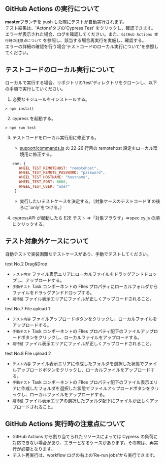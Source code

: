## GitHub Actions の実行について

**master**ブランチを push した際にテストが自動実行されます。  
テスト結果は、'Actons'タブの'Cypress Test' をクリックし、確認できます。  
エラーが表示された場合、ログを確認してください。また、`GitHub Actions 実行時の注意点について` を参照し、該当する場合再実行を実施し、確認する。  
エラーの詳細の確認を行う場合'テストコードのローカル実行について'を参照してください。

## テストコードのローカル実行について

ローカルで実行する場合、リポジトリの'test'ディレクトリをクローンし、以下の手順で実行していください。

1. 必要なモジュールをインストールする。

```
> npm install
```

2. cypress を起動する。

```
> npm run test
```

3. テストコードをローカル実行用に修正する。

   - [support/commands.js](cypress.config.cjs) の 22-26 行目の remotehost 設定をローカル環境用に修正する。

   ```javascript
   env: {
      WHEEL_TEST_REMOTEHOST: "remotehost",
      WHEEL_TEST_REMOTE_PASSWORD: "password",
      WHEEL_TEST_HOSTNAME: "hostname",
      WHEEL_TEST_PORT: 8000,
      WHEEL_TEST_USER: "user"
    }
   ```

   - 実行したいテストケースを決定する。（対象ケースのテストコード'it'の後ろに'.only'をつける。）

4. cypressAPI が起動したら E2E テスト ⇒「対象ブラウザ」⇒spec.cy.js の順にクリックする。

## テスト対象外ケースについて

自動テストで実装困難なテストケースがあり、手動でテストしてください。

test No.2 Drag&Drop

- `テスト内容` ファイル表示エリアにローカルファイルをドラッグアンドドロップし、アップロードする。
- `手動テスト` Task コンポーネントの FIles プロパティにローカルフォルダからファイルをドラッグアンドドロップする。
- `期待値` ファイル表示エリアにファイルが正しくアップロードされること。

test No.7 File upload 1

- `テスト内容` ファイルアップロードボタンをクリックし、ローカルファイルをアップロードする。
- `手動テスト` Task コンポーネントの FIles プロパティ配下のファイルアップロードボタンをクリックし、ローカルファイルをアップロードする。
- `期待値` ファイル表示エリアにファイルが正しくアップロードされること。

test No.8 File upload 2

- `テスト内容` ファイル表示エリアに作成したフォルダを選択した状態でファイルアップロードボタンをクリックし、ローカルファイルをアップロードする。
- `手動テスト` Task コンポーネントの FIles プロパティ配下のファイル表示エリアに作成したフォルダを選択した状態でファイルアップロードボタンをクリックし、ローカルファイルをアップロードする。
- `期待値` ファイル表示エリアの選択したフォルダ配下にファイルが正しくアップロードされること。

## GitHub Actions 実行時の注意点について

- GitHub Actions から割り当てられたリソースによっては Cypress の負荷に対応できない場合があり、エラーとなるケースがあります。その際は、再実行が必要となります。
- テスト再実行は、workflow ログの右上の'Re-run jobs'から実行できます。
